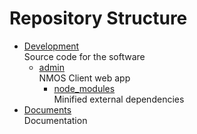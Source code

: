 # Repository Structure

- [Development](../Development)  
    Source code for the software
    - [admin](../Development/admin)  
      NMOS Client web app
      - [node_modules](../Development/admin/node_modules)  
        Minified external dependencies
- [Documents](../Documents)  
  Documentation
